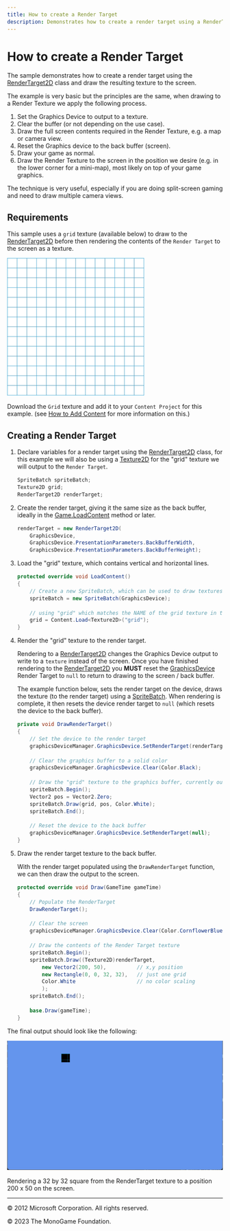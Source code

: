 ```yaml
---
title: How to create a Render Target
description: Demonstrates how to create a render target using a RenderTarget2D.
---
```


# How to create a Render Target

The sample demonstrates how to create a render target using the [RenderTarget2D](xref:Microsoft.Xna.Framework.Graphics.RenderTarget2D) class and draw the resulting texture to the screen.

The example is very basic but the principles are the same, when drawing to a Render Texture we apply the following process.

1. Set the Graphics Device to output to a texture.
2. Clear the buffer (or not depending on the use case).
3. Draw the full screen contents required in the Render Texture, e.g. a map or camera view.
4. Reset the Graphics device to the back buffer (screen).
5. Draw your game as normal.
6. Draw the Render Texture to the screen in the position we desire (e.g. in the lower corner for a mini-map), most likely on top of your game graphics.

The technique is very useful, especially if you are doing split-screen gaming and need to draw multiple camera views.

## Requirements

This sample uses a `grid` texture (available below) to draw to the [RenderTarget2D](xref:Microsoft.Xna.Framework.Graphics.RenderTarget2D) before then rendering the contents of the `Render Target` to the screen as a texture.

![Grid Texture](../images/grid.png)

Download the `Grid` texture and add it to your `Content Project` for this example. (see [How to Add Content](../content_pipeline/HowTo_GameContent_Add.md) for more information on this.)

## Creating a Render Target

1. Declare variables for a render target using the [RenderTarget2D](xref:Microsoft.Xna.Framework.Graphics.RenderTarget2D) class, for this example we will also be using a [Texture2D](xref:Microsoft.Xna.Framework.Graphics.Texture2D) for the "grid" texture we will output to the `Render Target`.

    ```csharp
    SpriteBatch spriteBatch;
    Texture2D grid;
    RenderTarget2D renderTarget;
    ```

2. Create the render target, giving it the same size as the back buffer, ideally in the [Game.LoadContent](xref:Microsoft.Xna.Framework.Game#Microsoft_Xna_Framework_Game_LoadContent) method or later.

    ```csharp
    renderTarget = new RenderTarget2D(
        GraphicsDevice,
        GraphicsDevice.PresentationParameters.BackBufferWidth,
        GraphicsDevice.PresentationParameters.BackBufferHeight);
    ```

3. Load the "grid" texture, which contains vertical and horizontal lines.

    ```csharp
    protected override void LoadContent()
    {
        // Create a new SpriteBatch, which can be used to draw textures.
        spriteBatch = new SpriteBatch(GraphicsDevice);

        // using "grid" which matches the NAME of the grid texture in the content project.
        grid = Content.Load<Texture2D>("grid");
    }
    ```

4. Render the "grid" texture to the render target.

    Rendering to a [RenderTarget2D](xref:Microsoft.Xna.Framework.Graphics.RenderTarget2D) changes the Graphics Device output to write to a `texture` instead of the screen.  Once you have finished rendering to the [RenderTarget2D](xref:Microsoft.Xna.Framework.Graphics.RenderTarget2D) you **MUST** reset the [GraphicsDevice](xref:Microsoft.Xna.Framework.Graphics.GraphicsDevice) Render Target to `null` to return to drawing to the screen / back buffer.

    The example function below, sets the render target on the device, draws the texture (to the render target) using a [SpriteBatch](xref:Microsoft.Xna.Framework.Graphics.SpriteBatch). When rendering is complete, it then resets the device render target to `null` (which resets the device to the back buffer).

    ```csharp
    private void DrawRenderTarget()
    {
        // Set the device to the render target
        graphicsDeviceManager.GraphicsDevice.SetRenderTarget(renderTarget);
    
        // Clear the graphics buffer to a solid color
        graphicsDeviceManager.GraphicsDevice.Clear(Color.Black);
    
        // Draw the "grid" texture to the graphics buffer, currently outputting to the Render Texture.
        spriteBatch.Begin();
        Vector2 pos = Vector2.Zero;
        spriteBatch.Draw(grid, pos, Color.White);
        spriteBatch.End();
    
        // Reset the device to the back buffer
        graphicsDeviceManager.GraphicsDevice.SetRenderTarget(null);
    }
    ```

5. Draw the render target texture to the back buffer.

    With the render target populated using the `DrawRenderTarget` function, we can then draw the output to the screen.

    ```csharp
    protected override void Draw(GameTime gameTime)
    {
        // Populate the RenderTarget
        DrawRenderTarget();
 
        // Clear the screen
        graphicsDeviceManager.GraphicsDevice.Clear(Color.CornflowerBlue);
        
        // Draw the contents of the Render Target texture
        spriteBatch.Begin();
        spriteBatch.Draw((Texture2D)renderTarget,
            new Vector2(200, 50),          // x,y position
            new Rectangle(0, 0, 32, 32),   // just one grid
            Color.White                    // no color scaling
            );
        spriteBatch.End();

        base.Draw(gameTime);
    }
    ```

The final output should look like the following:

![Output](../images/HowTo_Create_a_RenderTarget_Final.png)

Rendering a 32 by 32 square from the RenderTarget texture to a position 200 x 50 on the screen.

---

© 2012 Microsoft Corporation. All rights reserved.  

© 2023 The MonoGame Foundation.
